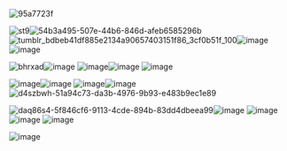 ![95a7723f](https://github.com/user-attachments/assets/9321f700-c062-45d2-9fb5-708e6c1b079a)

![st9](https://github.com/user-attachments/assets/a34a520e-8a4f-455d-a2ca-e5cbacecf4bd)![54b3a495-507e-44b6-846d-afeb6585296b](https://github.com/user-attachments/assets/06eaf73d-ea8f-4091-8f7e-29a718b7af9c)
![tumblr_bdbeb41df885e2134a90657403151f86_3cf0b51f_100](https://github.com/user-attachments/assets/777f61dd-0446-43df-b162-1ae6ed25756d)![image](https://github.com/user-attachments/assets/7a32115b-9eee-4974-9b31-1cd150d3607c)
![image](https://github.com/user-attachments/assets/8a0e4f91-3b67-474b-bf98-d45f36d09485)

![bhrxad](https://github.com/user-attachments/assets/eea9dd89-8608-4db3-93f4-87d4e58adad1)![image](https://github.com/user-attachments/assets/573ce519-fc2d-4b57-be6d-d5fc2347b67c)
![image](https://github.com/user-attachments/assets/181d6dbd-e53e-4b9b-93b2-bd857528c73b)![image](https://github.com/user-attachments/assets/17c22fa7-6c16-4f05-b60a-10bc9a52c121)
![image](https://github.com/user-attachments/assets/791a01b5-4a8d-4999-9b48-315b9446d182)

![image](https://github.com/user-attachments/assets/efbb79b6-06af-4d74-9267-3ce428863efd)![image](https://github.com/user-attachments/assets/66be133e-c588-4931-83c1-941a30007e8c)
![image](https://github.com/user-attachments/assets/651df389-718b-44cf-b82f-176e635e5ac0)![image](https://github.com/user-attachments/assets/91ca98a7-fad3-4133-bc47-8b3d6a8ddd90)
![d4szbwh-51a94c73-da3b-4976-9b93-e483b9ec1e89](https://github.com/user-attachments/assets/9c074f86-eb7b-4929-be8e-c72c3445b4e5)

![daq86s4-5f846cf6-9113-4cde-894b-83dd4dbeea99](https://github.com/user-attachments/assets/18739fe0-0262-43a6-9ca8-6143387c4d41)![image](https://github.com/user-attachments/assets/819a4a97-1544-4c2a-98db-b2a915ee6675)
![image](https://github.com/user-attachments/assets/54cec119-38a6-4870-8218-3b26fd707993)![image](https://github.com/user-attachments/assets/c8abb73f-5bb3-4262-8290-bc207fae0b80)
![image](https://github.com/user-attachments/assets/abbde3b2-6b75-4d9f-b65c-7639f90391ed)

![image](https://github.com/user-attachments/assets/9b33ac6e-e909-4c49-b32c-c7ffaf88e3e7)







